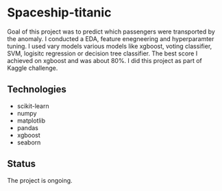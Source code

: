 # Spaceship-titanic
Goal of this project was to predict which passengers were transported by the anomaly. I conducted a EDA, feature enegneering and hyperparamter tuning. I used vary models various models like xgboost,
voting classifier, SVM, logisitc regression or decision tree classifier. The best score I achieved on xgboost and was about 80%. I did this project as part of Kaggle challenge.
## Technologies
* scikit-learn
* numpy
* matplotlib
* pandas
* xgboost
* seaborn
## Status
The project is ongoing.
